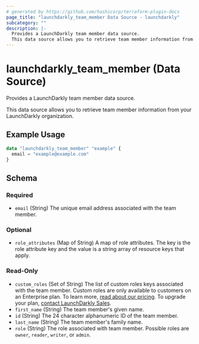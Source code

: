 ```yaml
---
# generated by https://github.com/hashicorp/terraform-plugin-docs
page_title: "launchdarkly_team_member Data Source - launchdarkly"
subcategory: ""
description: |-
  Provides a LaunchDarkly team member data source.
  This data source allows you to retrieve team member information from your LaunchDarkly organization.
---
```


# launchdarkly_team_member (Data Source)

Provides a LaunchDarkly team member data source.

This data source allows you to retrieve team member information from your LaunchDarkly organization.

## Example Usage

```terraform
data "launchdarkly_team_member" "example" {
  email = "example@example.com"
}
```

<!-- schema generated by tfplugindocs -->
## Schema

### Required

- `email` (String) The unique email address associated with the team member.

### Optional

- `role_attributes` (Map of String) A map of role attributes. The key is the role attribute key and the value is a string array of resource keys that apply.

### Read-Only

- `custom_roles` (Set of String) The list of custom roles keys associated with the team member. Custom roles are only available to customers on an Enterprise plan. To learn more, [read about our pricing](https://launchdarkly.com/pricing/). To upgrade your plan, [contact LaunchDarkly Sales](https://launchdarkly.com/contact-sales/).
- `first_name` (String) The team member's given name.
- `id` (String) The 24 character alphanumeric ID of the team member.
- `last_name` (String) The team member's family name.
- `role` (String) The role associated with team member. Possible roles are `owner`, `reader`, `writer`, or `admin`.

